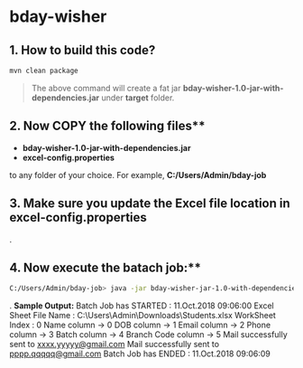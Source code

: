 # bday-wisher

## 1. How to build this code?

```sh
mvn clean package
```

>The above command will create a fat jar **bday-wisher-1.0-jar-with-dependencies.jar** under **target** folder.


## 2. Now COPY the following files**

   - __bday-wisher-1.0-jar-with-dependencies.jar__
   - __excel-config.properties__

to any folder of your choice. For example, **C:/Users/Admin/bday-job**

## 3. Make sure you update the Excel file location in excel-config.properties

.

## 4. Now execute the batach job:**

```sh
C:/Users/Admin/bday-job> java -jar bday-wisher-jar-1.0-with-dependencies.jar
```
.
**Sample Output:**
Batch Job has STARTED : 11.Oct.2018 09:06:00
Excel Sheet File Name : C:\Users\Admin\Downloads\Students.xlsx
WorkSheet Index : 0
Name column -> 0
DOB column -> 1
Email column -> 2
Phone column -> 3
Batch column -> 4
Branch Code column -> 5
Mail successfully sent to xxxx.yyyyy@gmail.com
Mail successfully sent to pppp.qqqqq@gmail.com
Batch Job has ENDED : 11.Oct.2018 09:06:09
